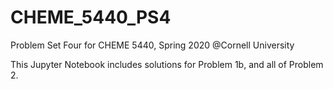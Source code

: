 # CHEME_5440_PS4
Problem Set Four for CHEME 5440, Spring 2020 @Cornell University


This Jupyter Notebook includes solutions for Problem 1b, and all of Problem 2.
